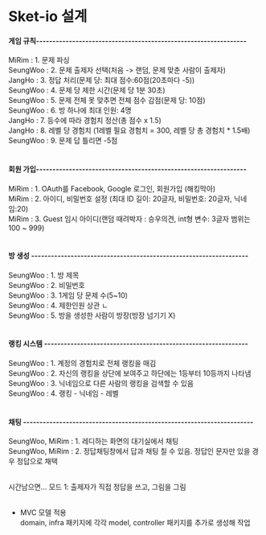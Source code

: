 # Sket-io 설계

#### 게임 규칙----------------------------------------------------------------  
MiRim :    1. 문제 파싱                                                      
SeungWoo : 2. 문제 출제자 선택(처음 -> 랜덤, 문제 맞춘 사람이 출제자)  
JangHo :   3. 정답 처리(문제 당: 최대 점수:60점(20초마다 -5))  
SeungWoo : 4. 문제 당 제한 시간(문제 당 1분 30초)  
SeungWoo : 5. 문제 전체 못 맞추면 전체 점수 감점(문제 당: 10점)  
SeungWoo : 6. 방 하나에 최대 인원: 4명  
JangHo   : 7. 등수에 따라 경험치 정산(총 점수 x 1.5)  
JangHo   : 8. 레벨 당 경험치 (1레벨 필요 경험치 = 300, 레벨 당 총 경험치 * 1.5배)  
SeungWoo : 9. 문제 답 틀리면 -5점  
<br>



#### 회원 가입----------------------------------------------------------------  
MiRim    : 1. OAuth를 Facebook, Google 로그인, 회원가입 (해킹막아)  
MiRim    : 2. 아이디, 비밀번호 설정 (최대 ID 길이: 20글자, 비밀번호: 20글자, 닉네임:20)  
MiRim    : 3. Guest 임시 아이디(랜덤 때려박자 : 승우의견, int형 변수: 3글자 범위는 100 ~ 999)  
<br>




#### 방 생성 ------------------------------------------------------------------  
SeungWoo : 1. 방 제목  
SeungWoo : 2. 비밀번호  
SeungWoo : 3. 1게임 당 문제 수(5~10)  
SeungWoo : 4. 제한인원 상관 ㄴ  
SeungWoo : 5. 방을 생성한 사람이 방장(방장 넘기기 X)  
<br>




#### 랭킹 시스템 --------------------------------------------------------------  
SeungWoo : 1. 계정의 경험치로 전체 랭킹을 매김  
SeungWoo : 2. 자신의 랭킹을 상단에 보여주고 하단에는 1등부터 10등까지 나타냄  
SeungWoo : 3. 닉네임으로 다른 사람의 랭킹을 검색할 수 있음  
SeungWoo : 4. 랭킹 - 닉네임 - 레벨  
<br>



#### 채팅 ----------------------------------------------------------------------  
SeungWoo, MiRim : 1. 레디하는 화면의 대기실에서 채팅  
SeungWoo, MiRim : 2. 정답채팅창에서 답과 채팅 칠 수 있음. 정답인 문자만 있을 경우 정답으로 채택  



<br>
시간남으면...  
모드 1: 출제자가 직접 정답을 쓰고, 그림을 그림  
<br><br>

+ MVC 모델 적용<br>
domain, infra 패키지에 각각 model, controller 패키지를 추가로 생성해 작업
